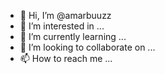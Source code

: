 - 👋 Hi, I’m @amarbuuzz
- 👀 I’m interested in ...
- 🌱 I’m currently learning ...
- 💞️ I’m looking to collaborate on ...
- 📫 How to reach me ...

<!---
amarbuuzz/amarbuuzz is a ✨ special ✨ repository because its `README.md` (this file) appears on your GitHub profile.
You can click the Preview link to take a look at your changes.
--->
